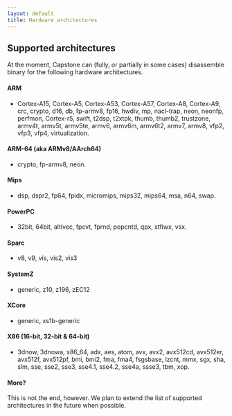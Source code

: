 ```yaml
---
layout: default
title: Hardware architectures
---
```


## Supported architectures

At the moment, Capstone can (fully, or partially in some cases) disassemble binary for the following hardware architectures.

#### ARM

- Cortex-A15, Cortex-A5, Cortex-A53, Cortex-A57, Cortex-A8, Cortex-A9, crc, crypto, d16, db, fp-armv8, fp16, hwdiv, mp, nacl-trap, neon, neonfp, perfmon, Cortex-r5, swift, t2dsp, t2xtpk, thumb, thumb2, trustzone, armv4t, armv5t, armv5te, armv6, armv6m, armv6t2, armv7, armv8, vfp2, vfp3, vfp4, virtualization.

#### ARM-64 (aka ARMv8/AArch64)

- crypto, fp-armv8, neon.

#### Mips

- dsp, dspr2, fp64, fpidx, micromips, mips32, mips64, msa, n64, swap.

#### PowerPC

- 32bit, 64bit, altivec, fpcvt, fprnd, popcntd, qpx, stfiwx, vsx.

#### Sparc

- v8, v9, vis, vis2, vis3

#### SystemZ

- generic, z10, z196, zEC12

#### XCore

- generic, xs1b-generic

#### X86 (16-bit, 32-bit & 64-bit)

- 3dnow, 3dnowa, x86_64, adx, aes, atom, avx, avx2, avx512cd, avx512er, avx512f, avx512pf, bmi, bmi2, fma, fma4, fsgsbase, lzcnt, mmx, sgx, sha, slm, sse, sse2, sse3, sse4.1, sse4.2, sse4a, ssse3, tbm, xop.

#### More?

This is not the end, however. We plan to extend the list of supported architectures in the future when possible.
